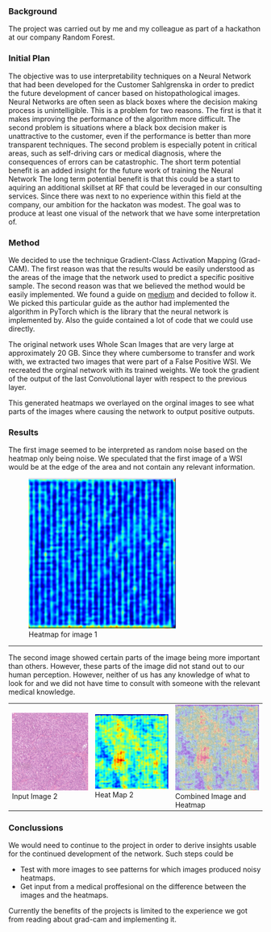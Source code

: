 ### Background
The project was carried out by me and my colleague as part of a hackathon at our company Random Forest.

### Initial Plan
The objective was to use interpretability techniques on a Neural Network that had been 
developed for the Customer Sahlgrenska in order to predict the future development of cancer based on histopathological images. 
Neural Networks are often seen as black boxes where the decision making process is
unintelligible. This is a problem for two reasons. The first is that it makes improving the
performance of the algorithm more difficult. The second problem is situations where a black
box decision maker is unattractive to the customer, even if the performance is better
than more transparent techniques. The second problem is especially potent in critical areas,
such as self-driving cars or medical diagnosis, where the consequences of errors can be
catastrophic.
The short term potential benefit is an added insight for the future work of training the Neural
Network
The long term potential benefit is that this could be a start to aquiring an additional skillset at RF
that could be leveraged in our consulting services. Since there was next to no experience within
this field at the company, our ambition for the hackaton was
modest. The goal was to produce at least one visual of the network that we have some
interpretation of.

### Method
We decided to use the technique Gradient-Class Activation Mapping (Grad-CAM).
The first reason was that the results would be easily understood as the areas of the image
that the network used to predict a specific positive sample. The second reason was that we
believed the method would be easily implemented.
We found a guide on [medium](https://medium.com/@stepanulyanin/implementing-grad-cam-in-pytorch-ea0937c31e82)
and decided to follow it. We picked this particular guide as the
author had implemented the algorithm in PyTorch which is the library that 
the neural network is implemented by. Also the guide contained a lot of code that we
could use directly.

The original network uses Whole Scan Images that are very large at approximately 20 GB. Since
they where cumbersome to transfer and work with, we extracted two images that were part of a False Positive WSI.
We recreated the orginal network with its trained weights. We took the gradient of the output of the last
Convolutional layer with respect to the previous layer.

This generated heatmaps we overlayed on the orginal images to see what parts of the images where causing the network to 
output positive outputs.


### Results
The first image seemed to be interpreted as random noise based on the heatmap only being noise. We speculated that the first
image of a WSI would be at the edge of the area and not contain any relevant information. 

<figure>
  <img
  src="https://github.com/PotentialKillScreen/Interpretability-Sahlgrenska/blob/main/HeatMap_1.png"
  alt="Alt text">
  <figcaption>Heatmap for image 1</figcaption>
</figure>

---

The second image showed certain parts of the image being more important than others. However, these parts of the image did not stand
out to our human perception. However, neither of us has any knowledge of what to look for and we did not have time to consult with 
someone with the relevant medical knowledge.


<table>
  <tr>
    <td>
      <img src="https://github.com/PotentialKillScreen/Interpretability-Sahlgrenska/blob/main/Input_image_2.png" alt="Input Image 2" style="width: 300px;"/>
      <br>
      <figcaption>Input Image 2</figcaption>
    </td>
    <td>
      <img src="https://github.com/PotentialKillScreen/Interpretability-Sahlgrenska/blob/main/Heatmap_2.png" alt="Input Image 2" style="width: 300px;"/>
      <br>
      <figcaption>Heat Map 2</figcaption>
    </td>
    <td>
      <img src="https://github.com/PotentialKillScreen/Interpretability-Sahlgrenska/blob/main/Combined_2.png" alt="Input Image 2" style="width: 300px;"/>
      <br>
      <figcaption>Combined Image and Heatmap</figcaption>
    </td>
  </tr>
</table>



### Conclussions
We would need to continue to the project in order to derive insights usable for the continued
development of the network. Such steps could be
- Test with more images to see patterns for which images produced noisy heatmaps.
- Get input from a medical proffesional on the difference between the images and the heatmaps.

Currently the benefits of the projects is limited to the experience we got from reading about grad-cam 
and implementing it.
